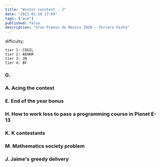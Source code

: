 ```yaml
---
title: "Winter constest - 2"
date: "2021-01-18 17:09"
tags: ["acm"]
published: false
description: "Gran Premio de Mexico 2020 - Tercera Fecha" 
---
```


difficulty:
```
tier 1: CDGIL
tier 2: AEHKM
tier 3: JN
tier 4: BF
```
### G. 
### A. Acing the contest
### E. End of the year bonus
### H. How to work less to pass a programming course in Planet E-13
### K. K contestants
### M. Mathematics society problem
### J. Jaime's greedy delivery
